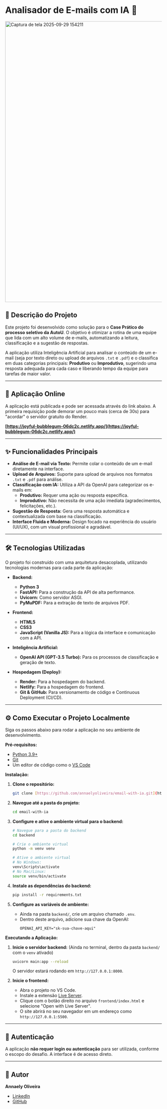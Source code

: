 # Analisador de E-mails com IA 🚀


<img width="1916" height="904" alt="Captura de tela 2025-09-29 154211" src="https://github.com/user-attachments/assets/50e8577c-2935-461f-916e-bb0af80a5ff5" />

## 📝 Descrição do Projeto

Este projeto foi desenvolvido como solução para o **Case Prático do processo seletivo da AutoU**. O objetivo é otimizar a rotina de uma equipe que lida com um alto volume de e-mails, automatizando a leitura, classificação e a sugestão de respostas.

A aplicação utiliza Inteligência Artificial para analisar o conteúdo de um e-mail (seja por texto direto ou upload de arquivos `.txt` e `.pdf`) e o classifica em duas categorias principais: **Produtivo** ou **Improdutivo**, sugerindo uma resposta adequada para cada caso e liberando tempo da equipe para tarefas de maior valor.

---

## 🚀 Aplicação Online

A aplicação está publicada e pode ser acessada através do link abaixo. A primeira requisição pode demorar um pouco mais (cerca de 30s) para "acordar" o servidor gratuito do Render.

**[https://joyful-bubblegum-06dc2c.netlify.app/](https://joyful-bubblegum-06dc2c.netlify.app/)**

---

## ✨ Funcionalidades Principais

* **Análise de E-mail via Texto:** Permite colar o conteúdo de um e-mail diretamente na interface.
* **Upload de Arquivos:** Suporte para upload de arquivos nos formatos `.txt` e `.pdf` para análise.
* **Classificação com IA:** Utiliza a API da OpenAI para categorizar os e-mails em:
    * **Produtivo:** Requer uma ação ou resposta específica.
    * **Improdutivo:** Não necessita de uma ação imediata (agradecimentos, felicitações, etc.).
* **Sugestão de Resposta:** Gera uma resposta automática e contextualizada com base na classificação.
* **Interface Fluida e Moderna:** Design focado na experiência do usuário (UI/UX), com um visual profissional e agradável.

---

## 🛠️ Tecnologias Utilizadas

O projeto foi construído com uma arquitetura desacoplada, utilizando tecnologias modernas para cada parte da aplicação:

* **Backend:**
    * **Python 3**
    * **FastAPI:** Para a construção da API de alta performance.
    * **Uvicorn:** Como servidor ASGI.
    * **PyMuPDF:** Para a extração de texto de arquivos PDF.

* **Frontend:**
    * **HTML5**
    * **CSS3**
    * **JavaScript (Vanilla JS):** Para a lógica da interface e comunicação com a API.

* **Inteligência Artificial:**
    * **OpenAI API (GPT-3.5 Turbo):** Para os processos de classificação e geração de texto.

* **Hospedagem (Deploy):**
    * **Render:** Para a hospedagem do backend.
    * **Netlify:** Para a hospedagem do frontend.
    * **Git & GitHub:** Para versionamento de código e Continuous Deployment (CI/CD).

---

## ⚙️ Como Executar o Projeto Localmente

Siga os passos abaixo para rodar a aplicação no seu ambiente de desenvolvimento.

**Pré-requisitos:**
* [Python 3.9+](https://www.python.org/downloads/)
* [Git](https://git-scm.com/downloads)
* Um editor de código como o [VS Code](https://code.visualstudio.com/)

**Instalação:**

1.  **Clone o repositório:**
    ```bash
    git clone [https://github.com/annaelyoliveira/email-with-ia.git](https://github.com/annaelyoliveira/email-with-ia.git)
    ```

2.  **Navegue até a pasta do projeto:**
    ```bash
    cd email-with-ia
    ```

3.  **Configure e ative o ambiente virtual para o backend:**
    ```bash
    # Navegue para a pasta do backend
    cd backend

    # Crie o ambiente virtual
    python -m venv venv

    # Ative o ambiente virtual
    # No Windows:
    venv\Scripts\activate
    # No Mac/Linux:
    source venv/bin/activate
    ```

4.  **Instale as dependências do backend:**
    ```bash
    pip install -r requirements.txt
    ```

5.  **Configure as variáveis de ambiente:**
    * Ainda na pasta `backend/`, crie um arquivo chamado `.env`.
    * Dentro deste arquivo, adicione sua chave da OpenAI:
        ```
        OPENAI_API_KEY="sk-sua-chave-aqui"
        ```

**Executando a Aplicação:**

1.  **Inicie o servidor backend:**
    (Ainda no terminal, dentro da pasta `backend/` com o `venv` ativado)
    ```bash
    uvicorn main:app --reload
    ```
    O servidor estará rodando em `http://127.0.0.1:8000`.

2.  **Inicie o frontend:**
    * Abra o projeto no VS Code.
    * Instale a extensão [Live Server](https://marketplace.visualstudio.com/items?itemName=ritwickdey.LiveServer).
    * Clique com o botão direito no arquivo `frontend/index.html` e selecione "Open with Live Server".
    * O site abrirá no seu navegador em um endereço como `http://127.0.0.1:5500`.

---

## 🔑 Autenticação

A aplicação **não requer login ou autenticação** para ser utilizada, conforme o escopo do desafio. A interface é de acesso direto.

---

## 👤 Autor

**Annaely Oliveira**

* [LinkedIn](https://www.linkedin.com/in/annaelyoliveira/)
* [GitHub](https://github.com/annaelyoliveira)
